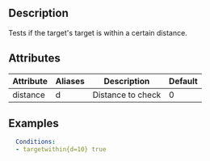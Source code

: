 ## Description
Tests if the target's target is within a certain distance.


## Attributes

| Attribute | Aliases   | Description                                                          | Default |
|-----------|-----------|----------------------------------------------------------------------|---------|
| distance  | d         | Distance to check                                                    | 0       |


## Examples
```yaml
  Conditions:
  - targetwithin{d=10} true
```